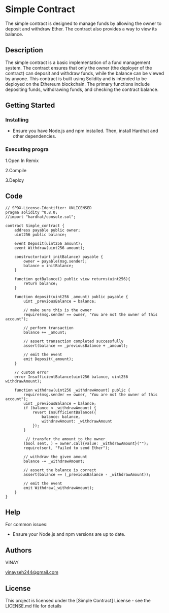 # Simple Contract

The simple contract is designed to manage funds by allowing the owner to deposit and withdraw Ether. The contract also provides a way to view its balance.

## Description

The simple contract is a basic implementation of a fund management system. The contract ensures that only the owner (the deployer of the contract) can deposit and withdraw funds, while the balance can be viewed by anyone. This contract is built using Solidity and is intended to be deployed on the Ethereum blockchain. The primary functions include depositing funds, withdrawing funds, and checking the contract balance.

## Getting Started

### Installing

* Ensure you have Node.js and npm installed. Then, install Hardhat and other dependencies.

### Executing progra

1.Open In Remix

2.Compile

3.Deploy

## Code
```
// SPDX-License-Identifier: UNLICENSED
pragma solidity ^0.8.0;
//import "hardhat/console.sol";

contract Simple_contract {
    address payable public owner;
    uint256 public balance;

    event Deposit(uint256 amount);
    event Withdraw(uint256 amount);

    constructor(uint initBalance) payable {
        owner = payable(msg.sender);
        balance = initBalance;
    }

    function getBalance() public view returns(uint256){
        return balance;
    }

    function deposit(uint256 _amount) public payable {
        uint _previousBalance = balance;

        // make sure this is the owner
        require(msg.sender == owner, "You are not the owner of this account");

        // perform transaction
        balance += _amount;

        // assert transaction completed successfully
        assert(balance == _previousBalance + _amount);

        // emit the event
        emit Deposit(_amount);
    }

    // custom error
    error InsufficientBalance(uint256 balance, uint256 withdrawAmount);

    function withdraw(uint256 _withdrawAmount) public {
        require(msg.sender == owner, "You are not the owner of this account");
        uint _previousBalance = balance;
        if (balance < _withdrawAmount) {
            revert InsufficientBalance({
                balance: balance,
                withdrawAmount: _withdrawAmount
            });
        }
         
         // transfer the amount to the owner
        (bool sent, ) = owner.call{value: _withdrawAmount}("");
        require(sent, "Failed to send Ether");

        // withdraw the given amount
        balance -= _withdrawAmount;

        // assert the balance is correct
        assert(balance == (_previousBalance - _withdrawAmount));

        // emit the event
        emit Withdraw(_withdrawAmount);
    }
}
```

## Help

For common issues:

* Ensure your Node.js and npm versions are up to date.

## Authors

VINAY

vinayseh244@gmail.com


## License

This project is licensed under the [Simple Contract] License - see the LICENSE.md file for details
